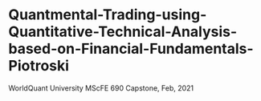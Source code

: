 # Quantmental-Trading-using-Quantitative-Technical-Analysis-based-on-Financial-Fundamentals-Piotroski
WorldQuant University MScFE 690 Capstone, Feb, 2021

